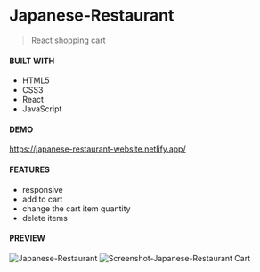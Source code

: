 # Japanese-Restaurant
> React shopping cart

#### BUILT WITH

* HTML5
* CSS3
* React
* JavaScript


#### DEMO

https://japanese-restaurant-website.netlify.app/

#### FEATURES

* responsive
* add to cart
* change the cart item quantity
* delete items


#### PREVIEW

![Japanese-Restaurant ](https://github.com/JuliaCMint/Japanese-Restaurant/assets/105377899/9a8c5653-3b04-41c9-a801-ace9683c9ec0)
![Screenshot-Japanese-Restaurant Cart](https://github.com/JuliaCMint/Japanese-Restaurant/assets/105377899/29d91357-5920-4674-a1f2-8829bcc6170d)


